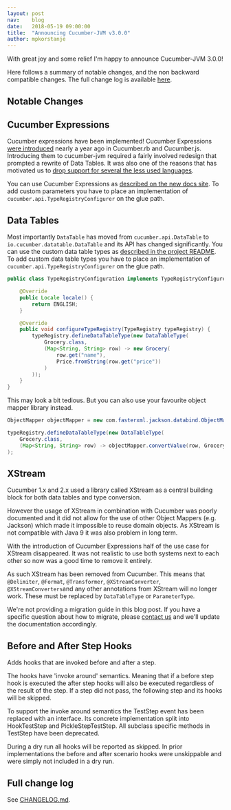 ```yaml
---
layout: post
nav:    blog
date:   2018-05-19 09:00:00
title:  "Announcing Cucumber-JVM v3.0.0"
author: mpkorstanje
---
```


With great joy and some relief I'm happy to announce Cucumber-JVM 3.0.0!

Here follows a summary of notable changes, and the non backward compatible changes.
The full change log is available [here](https://github.com/cucumber/cucumber-jvm/blob/master/CHANGELOG.md).
 

Notable Changes
----------------

## Cucumber Expressions ##

Cucumber expressions have been implemented! Cucumber Expressions 
[were introduced](https://cucumber.io/blog/2017/07/26/announcing-cucumber-expressions) nearly a year ago in Cucumber.rb 
and Cucumber.js. Introducing them to cucumber-jvm required a fairly involved redesign that prompted a rewrite of 
Data Tables. It was also one of the reasons that has motivated us to [drop support for several the less used languages](https://cucumber.io/blog/2018/05/19/cucumber-jvm-languages-support). 

You can use Cucumber Expressions as [described on the new docs site](https://docs.cucumber.io/cucumber/cucumber-expressions/). 
To add custom parameters you have to place an implementation of `cucumber.api.TypeRegistryConfigurer` on the glue path.

## Data Tables ##

Most importantly `DataTable` has moved from `cucumber.api.DataTable` to `io.cucumber.datatable.DataTable` and its API has
changed significantly. You can use the custom data table types as 
[described in the project README](https://github.com/cucumber/cucumber/tree/master/datatable).
To add custom data table types you have to place an implementation of `cucumber.api.TypeRegistryConfigurer` on the glue path.


```java
public class TypeRegistryConfiguration implements TypeRegistryConfigurer {

    @Override
    public Locale locale() {
        return ENGLISH;
    }

    @Override
    public void configureTypeRegistry(TypeRegistry typeRegistry) {
        typeRegistry.defineDataTableType(new DataTableType(
            Grocery.class,
            (Map<String, String> row) -> new Grocery(
                row.get("name"),
                Price.fromString(row.get("price"))
            )
        ));
    }
}
```

This may look a bit tedious. But you can also use your favourite object mapper library instead.


```java
ObjectMapper objectMapper = new com.fasterxml.jackson.databind.ObjectMapper();

typeRegistry.defineDataTableType(new DataTableType(
    Grocery.class,
    (Map<String, String> row) -> objectMapper.convertValue(row, Grocery.class))
);
```

## XStream ##

Cucumber 1.x and 2.x used a library called XStream as a central building block for both data tables and type conversion.

However the usage of XStream in combination with Cucumber was poorly documented and it did not allow for the use of other 
Object Mappers (e.g. Jackson) which made it impossible to reuse domain objects. As XStream is not compatible with Java 9
it was also problem in long term.

With the introduction of Cucumber Expressions half of the use case for XStream disappeared. It  was not realistic to use
both systems next to each other so now was a good time to remove it entirely.

As such XStream has been removed from Cucumber. This means that `@Delimiter`, `@Format`, `@Transformer`, 
`@XStreamConverter`, `@XStreamConverters`and any other annotations from XStream will no longer work. These must be 
replaced by `DataTableType` or `ParameterType`.

We're not providing a migration guide in this blog post. If you have a specific question about how to migrate, please
[contact us](https://cucumber.io/support) and we'll update the documentation accordingly.


## Before and After Step Hooks ##

Adds hooks that are invoked before and after a step.

The hooks have 'invoke around' semantics. Meaning that if a before step hook is executed the after step hooks will also
be executed regardless of the result of the step. If a step did not pass, the following step and its hooks will be
skipped.

To support the invoke around semantics the TestStep event has been replaced with an interface. Its concrete
implementation split into HookTestStep and PickleStepTestStep. All subclass specific methods in TestStep have been
deprecated.

During a dry run all hooks will be reported as skipped. In prior implementations the before and after scenario hooks
were unskippable and were simply not included in a dry run.  


Full change log
---------------

See [CHANGELOG.md](https://github.com/cucumber/cucumber-jvm/blob/master/CHANGELOG.md).
